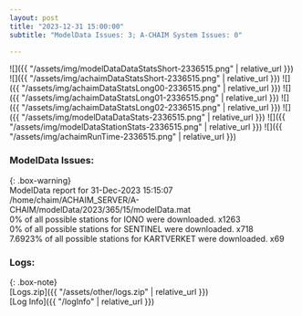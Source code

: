 ```yaml
---
layout: post
title: "2023-12-31 15:00:00"
subtitle: "ModelData Issues: 3; A-CHAIM System Issues: 0"

---
```


![]({{ "/assets/img/modelDataDataStatsShort-2336515.png" | relative_url }})
![]({{ "/assets/img/achaimDataStatsShort-2336515.png" | relative_url }})
![]({{ "/assets/img/achaimDataStatsLong00-2336515.png" | relative_url }})
![]({{ "/assets/img/achaimDataStatsLong01-2336515.png" | relative_url }})
![]({{ "/assets/img/achaimDataStatsLong02-2336515.png" | relative_url }})
![]({{ "/assets/img/modelDataDataStats-2336515.png" | relative_url }})
![]({{ "/assets/img/modelDataStationStats-2336515.png" | relative_url }})
![]({{ "/assets/img/achaimRunTime-2336515.png" | relative_url }})


### ModelData Issues:  
  
{: .box-warning}  
 ModelData report for 31-Dec-2023 15:15:07   
 /home/chaim/ACHAIM_SERVER/A-CHAIM/modelData/2023/365/15/modelData.mat   
 0% of all possible stations for IONO were downloaded. x1263   
 0% of all possible stations for SENTINEL were downloaded. x718   
 7.6923% of all possible stations for KARTVERKET were downloaded. x69   
  


### Logs:  
  
{: .box-note}  
[Logs.zip]({{ "/assets/other/logs.zip" | relative_url }})  
[Log Info]({{ "/logInfo" | relative_url }})  
